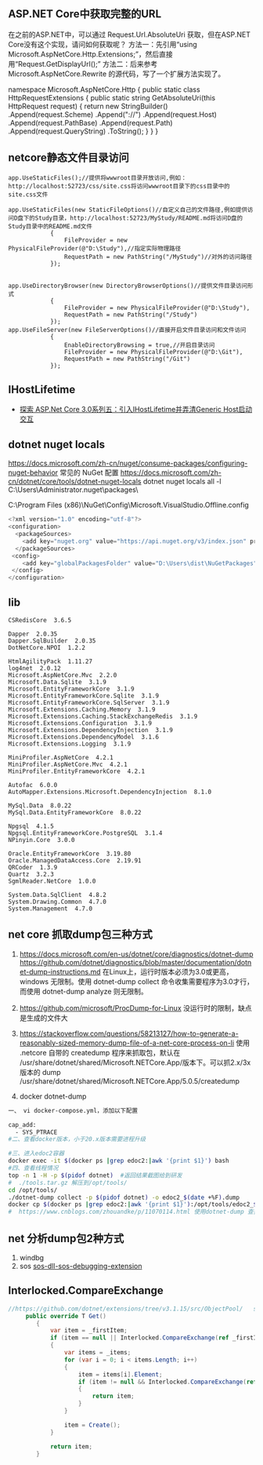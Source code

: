 


## ASP.NET Core中获取完整的URL
在之前的ASP.NET中，可以通过 Request.Url.AbsoluteUri 获取，但在ASP.NET Core没有这个实现，请问如何获取呢？
方法一：先引用“using Microsoft.AspNetCore.Http.Extensions;”，然后直接用“Request.GetDisplayUrl();”
方法二：后来参考 Microsoft.AspNetCore.Rewrite 的源代码，写了一个扩展方法实现了。

namespace Microsoft.AspNetCore.Http
{
    public static class HttpRequestExtensions
    {
        public static string GetAbsoluteUri(this HttpRequest request)
        {
            return new StringBuilder()
                .Append(request.Scheme)
                .Append("://")
                .Append(request.Host)
                .Append(request.PathBase)
                .Append(request.Path)
                .Append(request.QueryString)
                .ToString();
        }
    }
}



## netcore静态文件目录访问
```cscharp
app.UseStaticFiles();//提供将wwwroot目录开放访问,例如：http://localhost:52723/css/site.css将访问wwwroot目录下的css目录中的site.css文件

app.UseStaticFiles(new StaticFileOptions()//自定义自己的文件路径,例如提供访问D盘下的Study目录，http://localhost:52723/MyStudy/README.md将访问D盘的Study目录中的README.md文件
            {
                FileProvider = new PhysicalFileProvider(@"D:\Study"),//指定实际物理路径
                RequestPath = new PathString("/MyStudy")//对外的访问路径
            });


app.UseDirectoryBrowser(new DirectoryBrowserOptions()//提供文件目录访问形式
            {
                FileProvider = new PhysicalFileProvider(@"D:\Study"),
                RequestPath = new PathString("/Study")
            });
app.UseFileServer(new FileServerOptions()//直接开启文件目录访问和文件访问
            {
                EnableDirectoryBrowsing = true,//开启目录访问
                FileProvider = new PhysicalFileProvider(@"D:\Git"),
                RequestPath = new PathString("/Git")
            });

```

## IHostLifetime
- [探索 ASP.Net Core 3.0系列五：引入IHostLifetime并弄清Generic Host启动交互](https://www.cnblogs.com/runningsmallguo/p/11617246.html)



## dotnet nuget locals
https://docs.microsoft.com/zh-cn/nuget/consume-packages/configuring-nuget-behavior 常见的 NuGet 配置
https://docs.microsoft.com/zh-cn/dotnet/core/tools/dotnet-nuget-locals
dotnet nuget locals all -l 
C:\Users\Administrator\.nuget\packages\


C:\Program Files (x86)\NuGet\Config\Microsoft.VisualStudio.Offline.config
```cs
<?xml version="1.0" encoding="utf-8"?>
<configuration>
  <packageSources>
    <add key="nuget.org" value="https://api.nuget.org/v3/index.json" protocolVersion="3" />
  </packageSources>
 <config> 
    <add key="globalPackagesFolder" value="D:\Users\dist\NuGetPackages" />
 </config>
</configuration>
```
## lib
    CSRedisCore  3.6.5  
    
    Dapper  2.0.35  
    Dapper.SqlBuilder  2.0.35  
    DotNetCore.NPOI  1.2.2  
    
    HtmlAgilityPack  1.11.27  
    log4net  2.0.12  
    Microsoft.AspNetCore.Mvc  2.2.0  
    Microsoft.Data.Sqlite  3.1.9  
    Microsoft.EntityFrameworkCore  3.1.9  
    Microsoft.EntityFrameworkCore.Sqlite  3.1.9  
    Microsoft.EntityFrameworkCore.SqlServer  3.1.9  
    Microsoft.Extensions.Caching.Memory  3.1.9  
    Microsoft.Extensions.Caching.StackExchangeRedis  3.1.9  
    Microsoft.Extensions.Configuration  3.1.9  
    Microsoft.Extensions.DependencyInjection  3.1.9  
    Microsoft.Extensions.DependencyModel  3.1.6  
    Microsoft.Extensions.Logging  3.1.9  
    
    MiniProfiler.AspNetCore  4.2.1  
    MiniProfiler.AspNetCore.Mvc  4.2.1  
    MiniProfiler.EntityFrameworkCore  4.2.1  
  
    Autofac  6.0.0  
    AutoMapper.Extensions.Microsoft.DependencyInjection  8.1.0  

    MySql.Data  8.0.22  
    MySql.Data.EntityFrameworkCore  8.0.22  
    
    Npgsql  4.1.5  
    Npgsql.EntityFrameworkCore.PostgreSQL  3.1.4  
    NPinyin.Core  3.0.0  
    
    Oracle.EntityFrameworkCore  3.19.80  
    Oracle.ManagedDataAccess.Core  2.19.91  
    QRCoder  1.3.9  
    Quartz  3.2.3  
    SgmlReader.NetCore  1.0.0  
    
    System.Data.SqlClient  4.8.2  
    System.Drawing.Common  4.7.0  
    System.Management  4.7.0  




## net core 抓取dump包三种方式
1. https://docs.microsoft.com/en-us/dotnet/core/diagnostics/dotnet-dump
https://github.com/dotnet/diagnostics/blob/master/documentation/dotnet-dump-instructions.md
在Linux上，运行时版本必须为3.0或更高，windows 无限制。使用 dotnet-dump collect 命令收集需要程序为3.0才行，而使用 dotnet-dump analyze 则无限制。

2. https://github.com/microsoft/ProcDump-for-Linux
没运行时的限制，缺点是生成的文件大

3. https://stackoverflow.com/questions/58213127/how-to-generate-a-reasonably-sized-memory-dump-file-of-a-net-core-process-on-li
使用 .netcore 自带的 createdump 程序来抓取包，默认在 /usr/share/dotnet/shared/Microsoft.NETCore.App/版本下。可以抓2.x/3x 版本的 dump
/usr/share/dotnet/shared/Microsoft.NETCore.App/5.0.5/createdump


4. docker dotnet-dump 
```sh
一、 vi docker-compose.yml，添加以下配置

cap_add:
  - SYS_PTRACE
#二、查看docker版本，小于20.x版本需要进程升级

#三、进入edoc2容器
docker exec -it $(docker ps |grep edoc2:|awk '{print $1}') bash
#四、查看线程情况
top -n 1 -H -p $(pidof dotnet)  #返回结果截图给到研发
#  ./tools.tar.gz 解压到/opt/tools/
cd /opt/tools/
./dotnet-dump collect -p $(pidof dotnet) -o edoc2_$(date +%F).dump
docker cp $(docker ps |grep edoc2:|awk '{print $1}'):/opt/tools/edoc2_$(date +%F).dump /opt/
#  https://www.cnblogs.com/zhouandke/p/11070114.html 使用dotnet-dump 查找 .net core 3.0 占用CPU 100%的原因
```


## net 分析dump包2种方式
1. windbg
2. sos [sos-dll-sos-debugging-extension](https://docs.microsoft.com/zh-cn/dotnet/framework/tools/sos-dll-sos-debugging-extension)


## Interlocked.CompareExchange
```csharp
//https://github.com/dotnet/extensions/tree/v3.1.15/src/ObjectPool/   src\ObjectPool\src\DefaultObjectPool.cs
     public override T Get()
        {
            var item = _firstItem;
            if (item == null || Interlocked.CompareExchange(ref _firstItem, null, item) != item)
            {
                var items = _items;
                for (var i = 0; i < items.Length; i++)
                {
                    item = items[i].Element;
                    if (item != null && Interlocked.CompareExchange(ref items[i].Element, null, item) == item)
                    {
                        return item;
                    }
                }

                item = Create();
            }

            return item;
        }
```